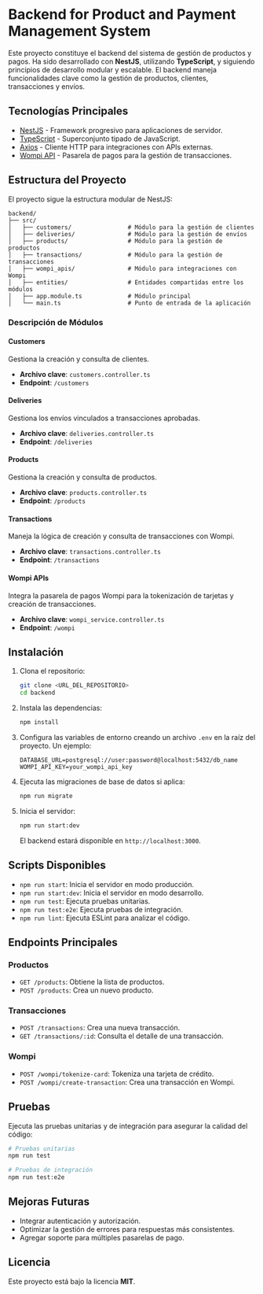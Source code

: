 # Backend for Product and Payment Management System

Este proyecto constituye el backend del sistema de gestión de productos y pagos. Ha sido desarrollado con **NestJS**, utilizando **TypeScript**, y siguiendo principios de desarrollo modular y escalable. El backend maneja funcionalidades clave como la gestión de productos, clientes, transacciones y envíos.

## Tecnologías Principales

- [NestJS](https://nestjs.com/) - Framework progresivo para aplicaciones de servidor.
- [TypeScript](https://www.typescriptlang.org/) - Superconjunto tipado de JavaScript.
- [Axios](https://axios-http.com/) - Cliente HTTP para integraciones con APIs externas.
- [Wompi API](https://docs.wompi.co/) - Pasarela de pagos para la gestión de transacciones.

## Estructura del Proyecto

El proyecto sigue la estructura modular de NestJS:

```
backend/
├── src/
│   ├── customers/                # Módulo para la gestión de clientes
│   ├── deliveries/               # Módulo para la gestión de envíos
│   ├── products/                 # Módulo para la gestión de productos
│   ├── transactions/             # Módulo para la gestión de transacciones
│   ├── wompi_apis/               # Módulo para integraciones con Wompi
│   ├── entities/                 # Entidades compartidas entre los módulos
│   ├── app.module.ts             # Módulo principal
│   └── main.ts                   # Punto de entrada de la aplicación
```

### Descripción de Módulos

#### Customers
Gestiona la creación y consulta de clientes.

- **Archivo clave**: `customers.controller.ts`
- **Endpoint**: `/customers`

#### Deliveries
Gestiona los envíos vinculados a transacciones aprobadas.

- **Archivo clave**: `deliveries.controller.ts`
- **Endpoint**: `/deliveries`

#### Products
Gestiona la creación y consulta de productos.

- **Archivo clave**: `products.controller.ts`
- **Endpoint**: `/products`

#### Transactions
Maneja la lógica de creación y consulta de transacciones con Wompi.

- **Archivo clave**: `transactions.controller.ts`
- **Endpoint**: `/transactions`

#### Wompi APIs
Integra la pasarela de pagos Wompi para la tokenización de tarjetas y creación de transacciones.

- **Archivo clave**: `wompi_service.controller.ts`
- **Endpoint**: `/wompi`

## Instalación

1. Clona el repositorio:

   ```bash
   git clone <URL_DEL_REPOSITORIO>
   cd backend
   ```

2. Instala las dependencias:

   ```bash
   npm install
   ```

3. Configura las variables de entorno creando un archivo `.env` en la raíz del proyecto. Un ejemplo:

   ```env
   DATABASE_URL=postgresql://user:password@localhost:5432/db_name
   WOMPI_API_KEY=your_wompi_api_key
   ```

4. Ejecuta las migraciones de base de datos si aplica:

   ```bash
   npm run migrate
   ```

5. Inicia el servidor:

   ```bash
   npm run start:dev
   ```

   El backend estará disponible en `http://localhost:3000`.

## Scripts Disponibles

- `npm run start`: Inicia el servidor en modo producción.
- `npm run start:dev`: Inicia el servidor en modo desarrollo.
- `npm run test`: Ejecuta pruebas unitarias.
- `npm run test:e2e`: Ejecuta pruebas de integración.
- `npm run lint`: Ejecuta ESLint para analizar el código.

## Endpoints Principales

### Productos
- `GET /products`: Obtiene la lista de productos.
- `POST /products`: Crea un nuevo producto.

### Transacciones
- `POST /transactions`: Crea una nueva transacción.
- `GET /transactions/:id`: Consulta el detalle de una transacción.

### Wompi
- `POST /wompi/tokenize-card`: Tokeniza una tarjeta de crédito.
- `POST /wompi/create-transaction`: Crea una transacción en Wompi.

## Pruebas

Ejecuta las pruebas unitarias y de integración para asegurar la calidad del código:

```bash
# Pruebas unitarias
npm run test

# Pruebas de integración
npm run test:e2e
```

## Mejoras Futuras

- Integrar autenticación y autorización.
- Optimizar la gestión de errores para respuestas más consistentes.
- Agregar soporte para múltiples pasarelas de pago.

## Licencia

Este proyecto está bajo la licencia **MIT**.

